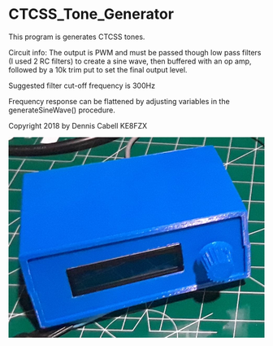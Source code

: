 # CTCSS_Tone_Generator

 This program is generates CTCSS tones.

 Circuit info:
 The output is PWM and must be passed though low pass filters (I used 2 RC filters) to create a sine wave, then buffered with an op amp, followed by a 
 10k trim put to set the final output level.
 
 Suggested filter cut-off frequency is 300Hz
 
 Frequency response can be flattened by adjusting variables in the generateSineWave() procedure.

 Copyright 2018 by Dennis Cabell
 KE8FZX
 
 ![](Pictures/CTCSS-Tone-Generator.jpg)
